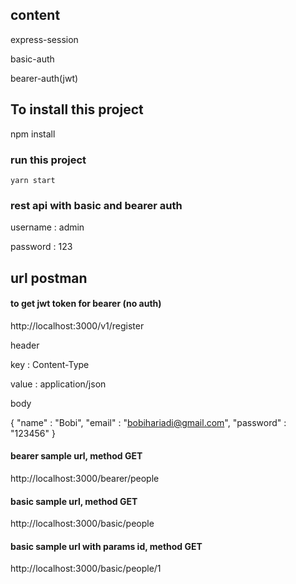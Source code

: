 ## content
express-session

basic-auth

bearer-auth(jwt)

## To install this project

npm install

### run this project

`yarn start`

### rest api with basic and bearer auth

username : admin

password : 123

## url postman
#### to get jwt token for bearer (no auth)
http://localhost:3000/v1/register

header

key : Content-Type

value : application/json


body

{
    "name"      : "Bobi",
    "email"     : "bobihariadi@gmail.com",
    "password"  : "123456"
}


#### bearer sample url, method GET
http://localhost:3000/bearer/people

#### basic sample url, method GET
http://localhost:3000/basic/people

#### basic sample url with params id, method GET
http://localhost:3000/basic/people/1